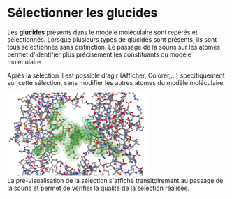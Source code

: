 # Sélectionner les glucides
Les **glucides** présents dans le modèle moléculaire sont repérés et sélectionnés. Lorsque plusieurs types de glucides sont présents, ils sont tous sélectionnés sans distinction. Le passage de la souris sur les atomes permet d'identifier plus précisement les constituants du modèle moléculaire.   

Après la sélection il est possible d'agir (Afficher, Colorer,...) spécifiquement sur cette sélection, sans modifier les autres atomes du modèle moléculaire.   

![Sélection](static/img/selectglu.png)  
La pré-visualisation de la sélection s'affiche transitoirement au passage de la souris et permet de vérifier la qualité de la sélection réalisée.